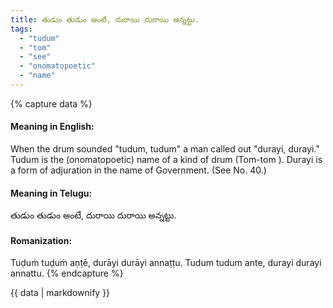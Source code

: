 ```yaml
---
title: తుడుం తుడుం అంటే, దురాయి దురాయి అన్నట్టు.
tags:
  - "tudum"
  - "tom"
  - "see"
  - "onomatopoetic"
  - "name"
---
```


{% capture data %}
#### Meaning in English:
When the drum sounded "tudum, tudum" a man called out "durayi, durayi."
Tudum is the (onomatopoetic) name of a kind of drum (Tom-tom ). Durayi is a form of adjuration in the name of Government.
(See No. 40.)

#### Meaning in Telugu:
తుడుం తుడుం అంటే, దురాయి దురాయి అన్నట్టు.

#### Romanization:
Tuḍuṁ tuḍuṁ aṇṭē, durāyi durāyi annaṭṭu.
Tudum tudum ante, durayi durayi annattu.
{% endcapture %}

{{ data | markdownify }}

